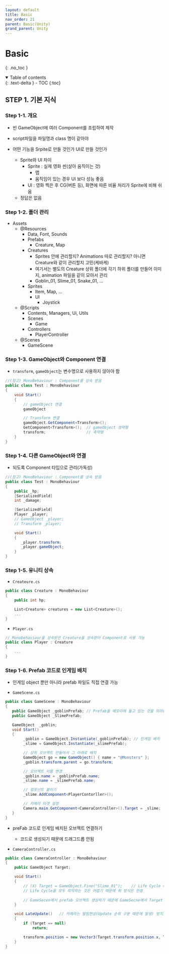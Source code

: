 ```yaml
---
layout: default
title: Basic
nav_order: 21
parent: Basic(Unity)
grand_parent: Unity
---
```


# Basic

{: .no_toc }

<details open markdown="block">
  <summary>
    Table of contents
  </summary>
  {: .text-delta }
- TOC
{:toc}
</details>

<!------------------------------------ STEP ------------------------------------>

## STEP 1. 기본 지식
### Step 1-1. 개요
* 빈 GameObject에 여러 Component를 조립하여 제작
* script파일을 파일명과 class 명이 같아야

* 어떤 기능을 Srpite로 만들 것인가 UI로 만들 것인가 
    * Sprite와 UI 차이
        * Sprite : 실제 영화 씬(살아 움직이는 것)
            * 맵 
            * 움직임이 있는 경우 UI 보다 성능 좋음
        * UI : 영화 찍은 후 CG(버튼 등), 화면에 따른 비율 처리가 Sprite에 비해 쉬움
    * 정답은 없음

### Step 1-2. 폴더 관리

* Assets
    * @Resources
        * Data, Font, Sounds
        * Prefabs
            * Creature, Map
        * Creatures
            * Sprites 안에 관리할지? Animations 따로 관리할지? 아니면 Creature와 같이 관리할지 고민(케바케)
            * 여기서는 별도의 Creature 상위 폴더에 각기 하위 폴더를 만들어 이미지, animation 파일을 같이 모아서 관리
            * Goblin_01, Slime_01, Snake_01, ...
        * Sprites 
            * Item, Map, ...
            * UI
                * Joystick
    * @Scripts
        * Contents, Managers, Ui, Utils
        * Scenes
            * Game
        * Controllers
            * PlayerController
    * @Scenes
        * GameScene

### Step 1-3. GameObject와 Component 연결

* `transform`, `gameObject`는 변수명으로 사용하지 않아야 함

```c#
//(참고) MonoBehaviour : Component를 상속 받음
public class Test : MonoBehaviour 
{
    void Start()
    {
        // gameObject 연결
        gameObject  

        // Transform 연결
        gameObject.GetComponent<Transform>();
        GetComponent<Transform>();  // gameObject 생략형
        transform;                  // 축약형
    }
}
```

### Step 1-4. 다른 GameObject와 연결

* 되도록 Component 타입으로 관리(가독성)

```c#
//(참고) MonoBehaviour : Component를 상속 받음
public class Test : MonoBehaviour 
{
    public _hp;
    [SerializedField]
    int _damage;

    [SerializedField]
    Player _player;
    // GameObject _player;
    // Transform _player;

    void Start()
    {
       _player.transform; 
       _player.gameObject;
    }
}
```

### Step 1-5. 유니티 상속

* `Createure.cs`

```c#
public class Creature : MonoBehaviour
{
    public int hp;

    List<Creature> creatures = new List<Creature>();
    ...
}
```

* `Player.cs`

```c#
// Monobehaviour을 상속받은 Creature을 상속받아 Component로 사용 가능
public class Player : Creature 
{
    ...
}
```


### Step 1-6. Prefab 코드로 인게임 배치

* 인게임 object 뿐만 아니라 prefab 파일도 직접 연결 가능

* `GameScene.cs`

```c#
public class GameScene : MonoBehaviour 
{
   public GameObject _goblinPrefab; // Prefab을 메모리에 들고 있는 것을 의미(배치 X), 일단 드레그엔드롭으로 연결
   public GameObject _SlimePrefab; 

   GameObject  _goblin;
   void Start()
   {
        _goblin = GameObject.Instantiate(_goblinPrefab); // 인게임 배치 
        _slime = GameObject.Instantiate(_slimePrefab);

        // 상위 오브젝트 만들어서 그 아래로 배치
        GameObject go = new GameObject() { name = "@Monsters" };
        _goblin.transform.parent = go.transform;

        // 오브젝트 이름 변경
        _goblin.name = _goblinPrefab.name;
        _slime.name = _slimePrefab.name;

        // 컴포넌트 붙이기
        _slime.AddComponent<PlayerContorller>();

        // 카메라 타겟 설정
        Camera.main.GetComponent<CameraController>().Target = _slime;
   }
}
```


* preFab 코드로 인게임 배치된 오브젝트 연결하기
    * 코드로 생성되기 때문에 드래그드롭 안됨

* `CameraController.cs`

```c#
public class CameraController : MonoBehaviour 
{
    public GameObject Target;

    void Start()
    {
        // (X) Target = GameObject.Fine("Slime_01");    // Life Cycle 때문에 동작 안됨(CameraContorller Start() 된 후 Slime_01 오브젝트 생성되기 때문)
        // Life Cycle을 모두 파악하는 것은 어렵기 때문에 위 방식은 안씀
        
        // GameSecen에서 prefab 오브젝트 생성하기 때문에 GameSecne에서 Target 추가
    }

    void LateUpdate()   // 카메라는 떨림현상(Update 순위 구분 때문에 발생) 방지를 위해 LateUpdate 사용
    {
        if (Target == null)
            return;

        transform.position = new Vector3(Target.transform.position.x, Target.transform.position.y, -10);
    }
}
```

<br>